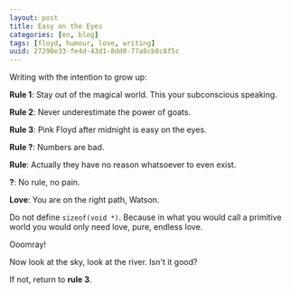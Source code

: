 ```yaml
---
layout: post
title: Easy on the Eyes
categories: [en, blog]
tags: [floyd, humour, love, writing]
uuid: 27290e33-fe4d-43d1-8dd0-77a8cb8c8f5c
---
```


Writing with the intention to grow up:

**Rule 1**: Stay out of the magical world. This your subconscious speaking.

**Rule 2**: Never underestimate the power of goats.

**Rule 3**: Pink Floyd after midnight is easy on the eyes.

**Rule ?**: Numbers are bad.

**Rule**: Actually they have no reason whatsoever to even exist.

**?**: No rule, no pain.

**Love**: You are on the right path, Watson.

Do not define `sizeof(void *)`. Because in what you would call a primitive
world you would only need love, pure, endless love.

Ooomray!

Now look at the sky, look at the river. Isn't it good?

If not, return to **rule 3**.
